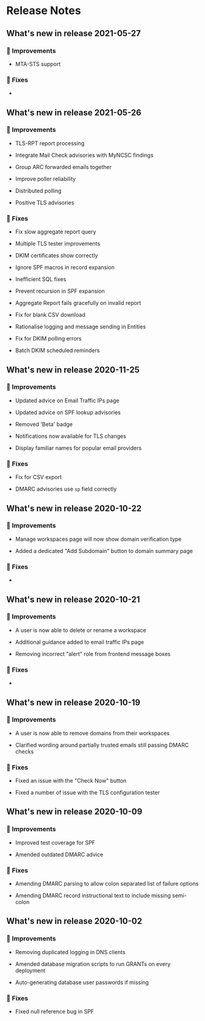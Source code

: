 # Release Notes


## What's new in release 2021-05-27

### :rocket: Improvements

- MTA-STS support

### :bug: Fixes

- 


## What's new in release 2021-05-26

### :rocket: Improvements

- TLS-RPT report processing

- Integrate Mail Check advisories with MyNCSC findings

- Group ARC forwarded emails together

- Improve poller reliability

- Distributed polling

- Positive TLS advisories

### :bug: Fixes

- Fix slow aggregate report query

- Multiple TLS tester improvements

- DKIM certificates show correctly

- Ignore SPF macros in record expansion

- Inefficient SQL fixes

- Prevent recursion in SPF expansion

- Aggregate Report fails gracefully on invalid report

- Fix for blank CSV download

- Rationalise logging and message sending in Entities

- Fix for DKIM polling errors

- Batch DKIM scheduled reminders


## What's new in release 2020-11-25

### :rocket: Improvements

- Updated advice on Email Traffic IPs page

- Updated advice on SPF lookup advisories

- Removed 'Beta' badge

- Notifications now available for TLS changes

- Display familiar names for popular email providers

### :bug: Fixes

- Fix for CSV export

- DMARC advisories use `sp` field correctly


## What's new in release 2020-10-22

### :rocket: Improvements

- Manage workspaces page will now show domain verification type

- Added a dedicated "Add Subdomain" button to domain summary page

### :bug: Fixes

- 


## What's new in release 2020-10-21

### :rocket: Improvements

- A user is now able to delete or rename a workspace

- Additional guidance added to email traffic IPs page

- Removing incorrect "alert" role from frontend message boxes

### :bug: Fixes

- 


## What's new in release 2020-10-19

### :rocket: Improvements

- A user is now able to remove domains from their workspaces

- Clarified wording around partially trusted emails still passing DMARC checks

### :bug: Fixes

- Fixed an issue with the "Check Now" button

- Fixed a number of issue with the TLS configuration tester


## What's new in release 2020-10-09

### :rocket: Improvements

- Improved test coverage for SPF

- Amended outdated DMARC advice 

### :bug: Fixes

- Amending DMARC parsing to allow colon separated list of failure options

- Amending DMARC record instructional text to include missing semi-colon


## What's new in release 2020-10-02

### :rocket: Improvements

- Removing duplicated logging in DNS clients

- Amended database migration scripts to run GRANTs on every deployment

- Auto-generating database user passwords if missing

### :bug: Fixes

- Fixed null reference bug in SPF
